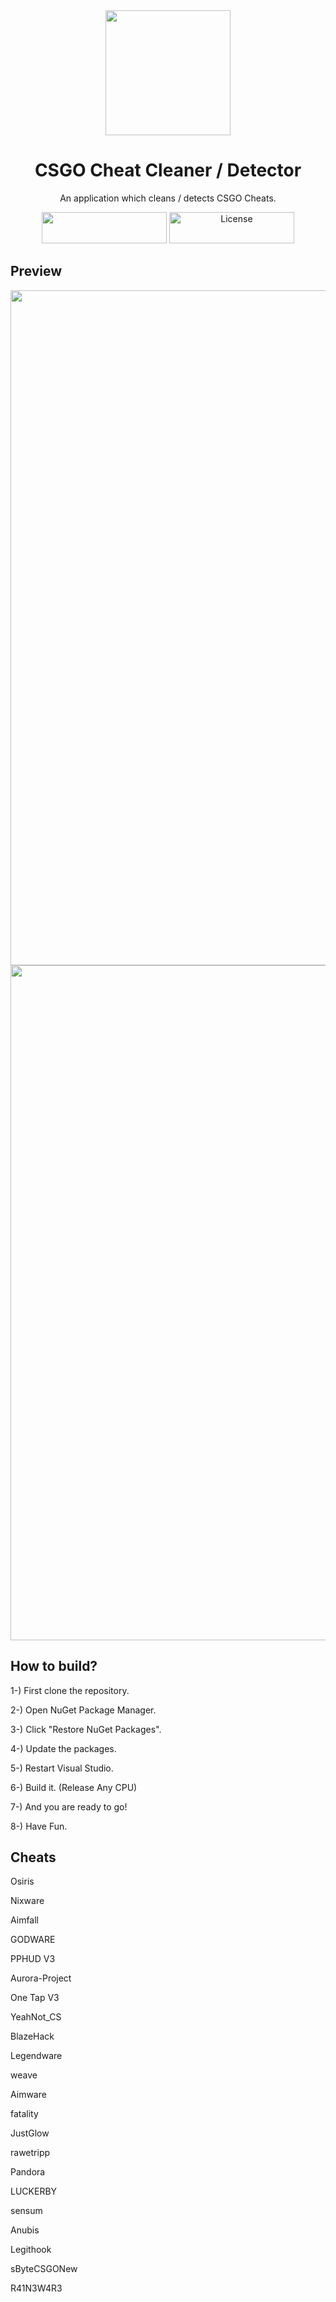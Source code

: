 <div align="center">

<img src="https://user-images.githubusercontent.com/81165187/140623959-909e4930-2109-463f-907d-a240ea80a003.png" width="200" />

# CSGO Cheat Cleaner / Detector
An application which cleans / detects CSGO Cheats.
</div>

<p align="center">
<img width="200" height="50" src="https://user-images.githubusercontent.com/81165187/140624552-0e481d08-89cc-415f-a0b0-2ef4b4915971.png"/>
<img width="200" height="50" src="https://user-images.githubusercontent.com/81165187/140624553-ee209309-caf4-4051-a46d-2260ac252656.png" alt="License"/>
</p>

## Preview

<p align="center">
<img width="1080" alt="1" src="https://user-images.githubusercontent.com/81165187/131223258-a81bb2a5-ff6d-4289-a4e8-bc893261f0bc.png">
<img width="1080" alt="2" src="https://user-images.githubusercontent.com/81165187/131223268-d5f0a0de-8045-4da9-9868-79ef2e7b0fb5.png">
</p>

## How to build?
1-) First clone the repository.

2-) Open NuGet Package Manager.

3-) Click "Restore NuGet Packages".

4-) Update the packages.

5-) Restart Visual Studio.

6-) Build it. (Release Any CPU)

7-) And you are ready to go!

8-) Have Fun.

## Cheats

Osiris

Nixware

Aimfall

GODWARE

PPHUD V3

Aurora-Project

One Tap V3

YeahNot_CS

BlazeHack

Legendware

weave

Aimware

fatality

JustGlow

rawetripp

Pandora

LUCKERBY

sensum

Anubis

Legithook

sByteCSGONew

R41N3W4R3
